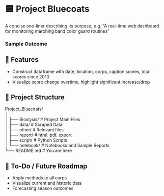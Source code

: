 # 🟦 Project Bluecoats
A concise one-liner describing its purpose, e.g. “A real-time web dashboard for monitoring marching band color guard routines”

### Sample Outcome


## 🚀 Features
- Construct dataframe with date, location, corps, caption scores, total scores since 2013
- Visualize score change overtime, highlight significant increase/drop

## 📂 Project Structure

Project_Bluecoats/  
│  
│   ├── Bloolysis/      # Project Main Files      
│       ├── data/       # Scraped Data  
│       ├── other/      # Relevant files  
│       ├── report/     # html. pdf. export  
│       ├── script/     # Python Scripts   
│       └── notebook/   # Notebooks and Sample Reports             
└── README.md                 # You are here  


## 📌 To-Do / Future Roadmap
- Apply methods to all corps
- Visualize current and historic data
- Forecasting season outcomes
